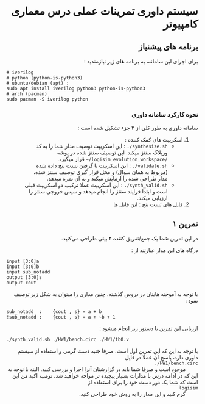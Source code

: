 <div dir='rtl'>

# سیستم داوری تمرینات عملی درس معماری کامپیوتر

## برنامه های پیشنیاز
برای اجرای این سامانه، به برنامه های زیر نیازمندید : 

</div>
    
    # iverilog 
    # python (python-is-python3)
    # ubuntu/debian (apt) : 
    sudo apt install iverilog python3 python-is-python3
    # arch (pacman)
    sudo pacman -S iverilog python
    

<div dir='rtl'>

### نحوه کارکرد سامانه داوری
سامانه داوری به طور کلی از ۲ جزء تشکیل شده است : 

1. اسکریپت های کمک کننده : 
    - <code dir='ltr'>./synthesize.sh</code> : 
        این اسکریپت توصیف مدار شما را به کد وریلاگ سنتز میکند.
        این توصیف سنتز شده در پوشه 
        <code dir='ltr'>~/logisim_evolution_workspace/</code> قرار میگیرد.
    - <code dir='ltr'>./validate.sh</code> :
        این اسکریپت با گرفتن تست بنچ داده شده (مربوط به همان سوال)
        و محل قرار گیری توصیف سنتز شده، مدار طراحی شده را آزمایش میکند و به آن نمره میدهد.
    - <code dir='ltr'>./synth_valid.sh</code> :
        این اسکریپت عملا ترکیب دو اسکریپت قبلی است و ابتدا فرایند سنتز را انجام میدهد و سپس
        خروجی سنتز را ارزیابی میکند.
2. فایل های تست بنچ : 
    این فایل ها 
    

## تمرین ۱
در این تمرین شما یک
جمع/تفریق کننده ۴ بیتی طراحی
می‌کنید.

درگاه های این مدار عبارتند از : 
</div>
    
    input [3:0]a
    input [3:0]b
    input sub_notadd
    output [3:0]s
    output cout

<div dir='rtl'>
با توجه به آموخته هایتان در دروس گذشته، چنین مداری را 
    میتوان به شکل زیر توصیف نمود : 
</div>
    
    sub_notadd  :    {cout , s} = a + b
    !sub_notadd :    {cout , s} = a + ~b + 1
    
<div dir='rtl'>

ارزیابی این تمرین با دستور زیر انجام میشود : 
</div>

    ./synth_valid.sh ./HW1/bench.circ ./HW1/tb0.v

<div dir='rtl'>
با توجه به این که این تمرین اول است، 
    صرفا جنبه دست گرمی و استفاده از سیستم داوری دارد، 
    پاسخ آن عملا در فایل 
    <code dir='ltr'>
    ./HW1/bench.circ
    </code>
    موجود است و صرفا شما باید در گزارشتان آنرا اجرا و بررسی کنید. 
    البته با توجه به این که در ادامه درس با مدارات بسیار پیچیده تر
    مواجه خواهید شد، توصیه اکید من این است که شما یک دور دست خود
    را برای استفاده از 
    <code dir='ltr'>
    logisim 
    </code>
    گرم کنید و این مدار را به روش خود طراحی کنید.
    
    

</div>
